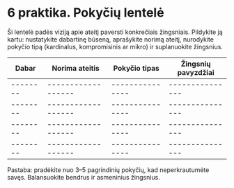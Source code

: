 # 6 praktika. Pokyčių lentelė

Ši lentelė padės viziją apie ateitį paversti konkrečiais žingsniais. Pildykite ją kartu: nustatykite dabartinę būseną, aprašykite norimą ateitį, nurodykite pokyčio tipą (kardinalus, kompromisinis ar mikro) ir suplanuokite žingsnius.

| Dabar | Norima ateitis | Pokyčio tipas | Žingsnių pavyzdžiai |
|--------|------------------|---------------|---------------|
|--------|------------------|---------------|---------------|
|--------|------------------|---------------|---------------|
|--------|------------------|---------------|---------------|
|--------|------------------|---------------|---------------|

Pastaba: pradėkite nuo 3–5 pagrindinių pokyčių, kad neperkrautumėte savęs. Balansuokite bendrus ir asmeninius žingsnius.
